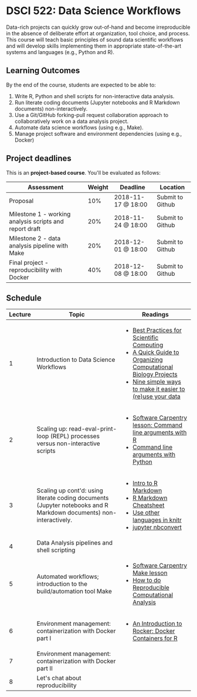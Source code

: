 # DSCI 522: Data Science Workflows

Data-rich projects can quickly grow out-of-hand and become irreproducible in the absence of deliberate effort at organization, tool choice, and process. This course will teach basic principles of sound data scientific workflows and will develop skills implementing them in appropriate state-of-the-art systems and languages (e.g., Python and R).

## Learning Outcomes

By the end of the course, students are expected to be able to:

1. Write R, Python and shell scripts for non-interactive data analysis.
2. Run literate coding documents (Jupyter notebooks and R Markdown documents) non-interactively.
4. Use a Git/GitHub forking-pull request collaboration approach to collaboratively work on a data analysis project.
5. Automate data science workflows (using e.g., Make).
6. Manage project software and environment dependencies (using e.g., Docker)

## Project deadlines

This is an __project-based course__. You'll be evaluated as follows:

| Assessment       | Weight  | Deadline        | Location |
|------------------|---------|------------------|----------|
| Proposal | 10%     | 2018-11-17 @ 18:00 | Submit to Github |
| Milestone 1 -  working analysis scripts and report draft | 20%     | 2018-11-24 @ 18:00 | Submit to Github |
| Milestone 2 - data analysis pipeline with Make | 20%     | 2018-12-01 @ 18:00 | Submit to Github |
| Final project - reproducibility with Docker | 40%     | 2018-12-08 @ 18:00     | Submit to Github |

## Schedule


| Lecture|   Topic  | Readings |
|--------|---------|------------|
| 1 | Introduction to Data Science Workflows | <ul><li>[Best Practices for Scientific Computing](http://journals.plos.org/plosbiology/article?id=10.1371/journal.pbio.1001745)</li><li>[A Quick Guide to Organizing Computational Biology Projects](http://journals.plos.org/ploscompbiol/article?id=10.1371/journal.pcbi.1000424)</li><li>[Nine simple ways to make it easier to (re)use your data](https://ojs.library.queensu.ca/index.php/IEE/article/view/4608/0)</li></ul> |
| 2 |  Scaling up: read-eval-print-loop (REPL) processes versus non-interactive scripts | <ul><li>[Software Carpentry lesson: Command line arguments with R](http://swcarpentry.github.io/r-novice-inflammation/05-cmdline/)</li><li>[Command line arguments with Python](https://docs.python.org/3.5/howto/argparse.html)</li></ul>  |
| 3 |  Scaling up cont'd: using literate coding documents (Jupyter notebooks and R Markdown documents) non-interactively. | <ul><li>[Intro to R Markdown](https://rstudio-pubs-static.s3.amazonaws.com/105639_5c0a8f83c268447d8e9ea334e37e3ce1.html#rmarkdown-time)<li>[R Markdown Cheatsheet](https://www.rstudio.com/wp-content/uploads/2015/02/rmarkdown-cheatsheet.pdf)</li><li>[Use other languages in knitr](http://yihui.name/knitr/demo/engines/)</li><li>[jupyter nbconvert](http://nbconvert.readthedocs.io/en/latest/usage.html)</li></ul> |
| 4 |  Data Analysis pipelines and shell scripting | |
| 5 | Automated workflows; introduction to the build/automation tool Make | <ul><li>[Software Carpentry Make lesson](http://swcarpentry.github.io/make-novice/)</li><li>[How to do Reproducible Computational  Analysis](https://www.youtube.com/watch?v=SRItP6PSu4U&feature=youtu.be)</li></ul> |
| 6 | Environment management: containerization with Docker part I | <ul><li>[An Introduction to Rocker: Docker Containers for R](https://arxiv.org/pdf/1710.03675.pdf)</li></ul> |
| 7 |  Environment management: containerization with Docker part II | |
| 8 | Let's chat about reproducibility | |
